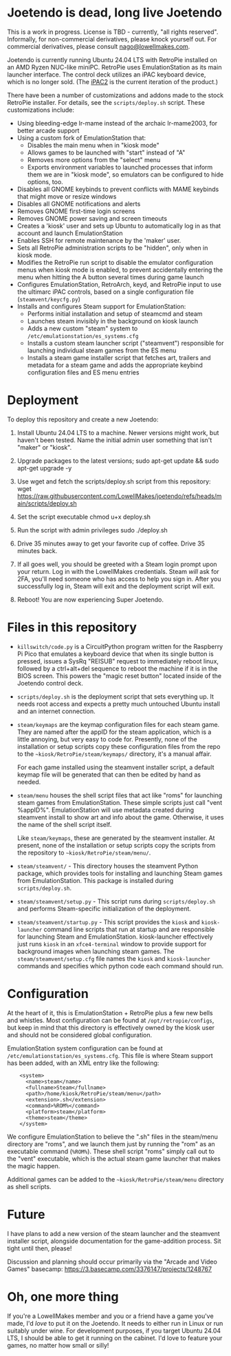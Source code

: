 # Joetendo is dead, long live Joetendo

This is a work in progress. License is TBD - currently, "all rights
reserved". Informally, for non-commercial derivatives, please knock
yourself out. For commercial derivatives, please consult
nago@lowellmakes.com.

Joetendo is currently running Ubuntu 24.04 LTS with RetroPie installed
on an AMD Ryzen NUC-like miniPC. RetroPie uses EmulationStation as its
main launcher interface. The control deck utilizes an iPAC keyboard
device, which is no longer sold. (The
[iPAC2](https://www.ultimarc.com/control-interfaces/i-pacs/i-pac2/) is
the current iteration of the product.)

There have been a number of customizations and addons made to the stock
RetroPie installer. For details, see the `scripts/deploy.sh`
script. These customizations include:

  - Using bleeding-edge lr-mame instead of the archaic lr-mame2003, for
    better arcade support
  - Using a custom fork of EmulationStation that:
    - Disables the main menu when in "kiosk mode"
    - Allows games to be launched with "start" instead of "A"
    - Removes more options from the "select" menu
    - Exports environment variables to launched processes that inform
      them we are in "kiosk mode", so emulators can be configured to
      hide options, too.
  - Disables all GNOME keybinds to prevent conflicts with MAME keybinds
    that might move or resize windows
  - Disables all GNOME notifications and alerts
  - Removes GNOME first-time login screens
  - Removes GNOME power saving and screen timeouts
  - Creates a 'kiosk' user and sets up Ubuntu to automatically log in as
    that account and launch EmulationStation
  - Enables SSH for remote maintenance by the 'maker' user.
  - Sets all RetroPie administration scripts to be "hidden", only when
    in kiosk mode.
  - Modifies the RetroPie run script to disable the emulator
    configuration menus when kiosk mode is enabled, to prevent
    accidentally entering the menu when hitting the A button several
    times during game launch
  - Configures EmulationStation, RetroArch, keyd, and RetroPie input to
    use the ultimarc iPAC controls, based on a single configuration
    file (`steamvent/keycfg.py`)
  - Installs and configures Steam support for EmulationStation:
    - Performs initial installation and setup of steamcmd and steam
    - Launches steam invisibly in the background on kiosk launch
    - Adds a new custom "steam" system to `/etc/emulationstation/es_systems.cfg`
    - Installs a custom steam launcher script ("steamvent") responsible
      for launching individual steam games from the ES menu
    - Installs a steam game installer script that fetches art, trailers
      and metadata for a steam game and adds the appropriate keybind
      configuration files and ES menu entries


# Deployment

To deploy this repository and create a new Joetendo:

1. Install Ubuntu 24.04 LTS to a machine. Newer versions might work, but
   haven't been tested. Name the initial admin user something that isn't
   "maker" or "kiosk".

2. Upgrade packages to the latest versions;
   sudo apt-get update && sudo apt-get upgrade -y

3. Use wget and fetch the scripts/deploy.sh script from this repository:
   wget https://raw.githubusercontent.com/LowellMakes/joetendo/refs/heads/main/scripts/deploy.sh

4. Set the script executable
   chmod u+x deploy.sh

5. Run the script with admin privileges
   sudo ./deploy.sh

6. Drive 35 minutes away to get your favorite cup of coffee.
   Drive 35 minutes back.

7. If all goes well, you should be greeted with a Steam login prompt
   upon your return. Log in with the LowellMakes credentials. Steam
   *will* ask for 2FA, you'll need someone who has access to help you
   sign in. After you successfully log in, Steam will exit and the
   deployment script will exit.

8. Reboot! You are now experiencing Super Joetendo.


# Files in this repository

- `killswitch/code.py` is a CircuitPython program written for the
  Raspberry Pi Pico that emulates a keyboard device that when its single
  button is pressed, issues a SysRq "REISUB" request to immediately
  reboot linux, followed by a ctrl+alt+del sequence to reboot the
  machine if it is in the BIOS screen. This powers the "magic reset
  button" located inside of the Joetendo control deck.

- `scripts/deploy.sh` is the deployment script that sets everything
  up. It needs root access and expects a pretty much untouched Ubuntu
  install and an internet connection.

- `steam/keymaps` are the keymap configuration files for each steam
  game. They are named after the appID for the steam application, which
  is a little annoying, but very easy to code for. Presently, none of
  the installation or setup scripts copy these configuration files from
  the repo to the `~kiosk/RetroPie/steam/keymaps/` directory, it's a
  manual affair.

  For each game installed using the steamvent installer script, a
  default keymap file will be generated that can then be edited by hand
  as needed.

- `steam/menu` houses the shell script files that act like "roms" for
  launching steam games from EmulationStation. These simple scripts just
  call "vent %appID%". EmulationStation will use metadata created during
  steamvent install to show art and info about the game. Otherwise, it
  uses the name of the shell script itself.

  Like `steam/keymaps`, these are generated by the steamvent
  installer. At present, none of the installation or setup scripts copy
  the scripts from the repository to `~kiosk/RetroPie/steam/menu/`.

- `steam/steamvent/` - This directory houses the steamvent Python
  package, which provides tools for installing and launching Steam games
  from EmulationStation. This package is installed during
  `scripts/deploy.sh`.

- `steam/steamvent/setup.py` - This script runs during
  `scripts/deploy.sh` and performs Steam-specific initialization of the
  deployment.

- `steam/steamvent/startup.py` - This script provides the `kiosk` and
  `kiosk-launcher` command line scripts that run at startup and are
  responsible for launching Steam and EmulationStation. kiosk-launcher
  effectively just runs `kiosk` in an `xfce4-terminal` window to provide
  support for background images when launching steam games. The
  `steam/steamvent/setup.cfg` file names the `kiosk` and
  `kiosk-launcher` commands and specifies which python code each command
  should run.


# Configuration

At the heart of it, this is EmulationStation + RetroPie plus a few new
bells and whistles. Most configuration can be found at
`/opt/retropie/configs`, but keep in mind that this directory is
effectively owned by the kiosk user and should not be considered global
configuration.

EmulationStation system configuration can be found at
`/etc/emulationstation/es_systems.cfg`. This file is where Steam support
has been added, with an XML entry like the following:

```
    <system>
      <name>steam</name>
      <fullname>Steam</fullname>
      <path>/home/kiosk/RetroPie/steam/menu</path>
      <extension>.sh</extension>
      <command>%ROM%</command>
      <platform>steam</platform>
      <theme>steam</theme>
    </system>
```

We configure EmulationStation to believe the ".sh" files in the
steam/menu directory are "roms", and we launch them just by running the
"rom" as an executable command (`%ROM%`). These shell script "roms"
simply call out to the "vent" executable, which is the actual steam game
launcher that makes the magic happen.

Additional games can be added to the `~kiosk/RetroPie/steam/menu`
directory as shell scripts.


# Future

I have plans to add a new version of the steam launcher and the
steamvent installer script, alongside documentation for the
game-addition process. Sit tight until then, please!

Discussion and planning should occur primarily via the "Arcade and Video
Games" basecamp: https://3.basecamp.com/3376147/projects/1248767


# Oh, one more thing

If you're a LowellMakes member and you or a friend have a game you've
made, I'd *love* to put it on the Joetendo. It needs to either run in
Linux or run suitably under wine. For development purposes, if you
target Ubuntu 24.04 LTS, I should be able to get it running on the
cabinet. I'd love to feature your games, no matter how small or silly!
